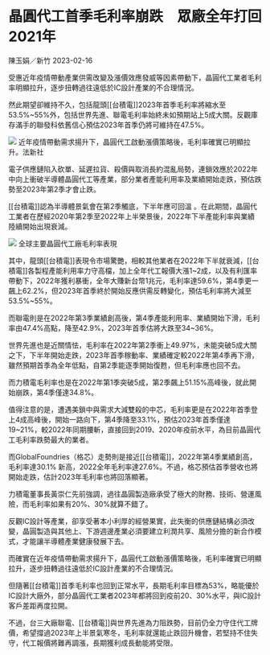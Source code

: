 # 晶圓代工首季毛利率崩跌　眾廠全年打回2021年

陳玉娟／新竹
2023-02-16

受惠近年疫情帶動產業供需改變及漲價效應發威等因素帶動下，晶圓代工業者毛利率明顯拉升，逐步扭轉過往遠低於IC設計產業的不合理情況。

然此期望卻維持不久，包括龍頭[[台積電]]2023年首季毛利率將縮水至53.5%~55%外，包括世界先進、聯電毛利率始終未如預期站上5成大關。反觀庫存滿手的聯發科依舊信心預估2023年首季仍將可維持在47.5%。

![](https://img.digitimes.com/newsimg/2023/0216/656971-1-n2ace.jpg)
近年疫情帶動需求揚升下，晶圓代工啟動漲價策略後，毛利率確實已明顯拉升。法新社

電子供應鏈陷入砍單、延遲拉貨、殺價與取消長約混亂局勢，連鎖效應於2022年中向上衝破半導體晶圓代工等產業，部分業者產能利用率及業績開始走跌，預估跌勢至2023年第2季才會止跌。

[[台積電]]認為半導體景氣會在第2季觸底，下半年應可回溫 。在此期間，晶圓代工業者在歷經2020年第2季至2022年上半榮景後，2022年下半產能利率與業績陸續開始出現衰減。

![](https://mms.digitimes.com/NewsImg/2023/0216/656971-2-N2ACE.jpg)
全球主要晶圓代工廠毛利率表現

其中，龍頭[[台積電]]表現令市場驚艷，相較其他業者在2022年下半就衰減，[[台積電]]各製程產能利用率力守高檔，加上全年代工報價大漲1~2成，以及有利匯率帶動下，2022年獲利暴衝，全年大賺新台幣1兆元，毛利率達59.6%，第4季更一飆上62.2%，但2023年首季終於開始反應供需反轉變化，預估毛利率將大減至53.5%~55%。

而聯電則是在2022年第3季業績創高後，第4季產能利用率、業績開始下滑，毛利率由47.4%高點，降至42.9%，2023年首季估將大跌至34~36%。

世界先進也是近關情怯，毛利率在2022年第2季衝上49.97%，未能突破5成大關之下，下半年開始走跌，2023年首季稼動率、業績確定較2022年第4季再下滑，雖然預期首季為全年低點，自第2季能逐季開始復甦，但毛利率應也回不去。

而力積電毛利率也是在2022年第1季突破5成，第2季飆上51.15%高峰後，就此開始崩跌，第4季僅達34.8%。

值得注意的是，遭遇美鎖中與需求大減雙殺的中芯，毛利率更是在2022年首季登上4成高峰後，開始一路向下，第4季降至33.1%，預估2023年首季僅達19~21%，較2022年同期腰斬，直接回到2019、2020年疫前水平，為目前晶圓代工毛利率跌勢最大的業者。

而GlobalFoundries（格芯）走勢則是接近[[台積電]]，2022年第4季業績創高，毛利率達30.1% 新高，2022全年毛利率達27.6%。不過，格芯預估首季營收也將開始走跌，估計2023年毛利率也將回落顯著。

力積電董事長黃崇仁先前強調，過往晶圓製造廠承受了極大的財務、技術、營運風險，而毛利率如果有20%、30%就算不錯了。

反觀IC設計等產業，卻享受著本小利厚的經營果實，此失衡的供應鏈結構必須改變，晶圓製造與其他上、下游週邊產業必須要建立利潤共享、風險分擔的新合作模式，才能讓半導體產業健康發展下去。

而確實在近年疫情帶動需求揚升下，晶圓代工啟動漲價策略後，毛利率確實已明顯拉升，逐步扭轉過往遠低於IC設計產業的不合理情況。

但隨著[[台積電]]首季毛利率也回到正常水平，長期毛利率目標為53%，略能優於IC設計大廠外，部分晶圓代工業者2023年都將回到疫前20、30%水平，與IC設計客戶差距再度拉開。

不過，台三大廠聯電、[[台積電]]與世界先進為力阻跌勢，目前仍全力守住代工牌價，希望撐過2023年上半景氣寒冬，毛利率就還能止跌回升機會，若堅持不住失守，代工報價將難再調漲，長期獲利成長動能將受限。